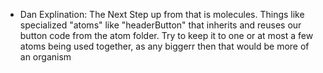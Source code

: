 - Dan Explination: The Next Step up from that is molecules. Things like specialized "atoms" like "headerButton" that inherits and reuses our button code from the atom folder. Try to keep it to one or at most a few atoms being used together, as any biggerr then that would be more of an organism
